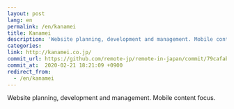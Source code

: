 ```yaml
---
layout: post
lang: en
permalink: /en/kanamei
title: Kanamei
description: 'Website planning, development and management. Mobile content focus.'
categories: 
link: http://kanamei.co.jp/
commit_url: https://github.com/remote-jp/remote-in-japan/commit/79cafab0e3d6fe36889fb880dbaae4ba9e7ac68f
commit_at:  2020-02-21 18:21:09 +0900
redirect_from:
  - /en/kanamei
---
```


<p>Website planning, development and management. Mobile content focus.</p>
